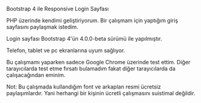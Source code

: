 Bootstrap 4 ile  Responsive Login Sayfası

PHP üzerinde kendimi geliştiriyorum. 
Bir çalışmam için yaptığım giriş sayfasını paylaşmak istedim.

Login sayfası Bootstrap 4'ün 4.0.0-beta sürümü ile yapılmıştır.

Telefon, tablet ve pc ekranlarına uyum sağlıyor.

Bu çalışmamı yaparken sadece Google Chrome üzerinde test ettim. 
Diğer tarayıcılarda test etme fırsatı bulamadım fakat diğer tarayıcılarda da çalışacağından eminim.

Not: Bu çalışmada kullandığım font ve arkaplan resmi ücretsiz paylaşımlardır. Yani herhangi bir kişinin ücretli çalışmasını suistimal değildir.
